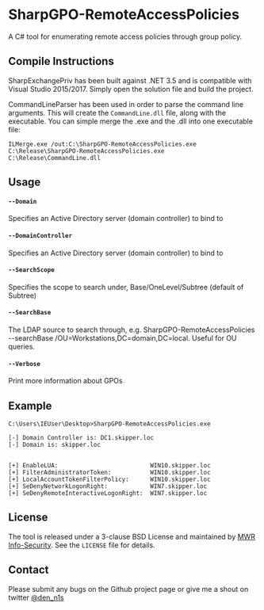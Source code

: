 # SharpGPO-RemoteAccessPolicies
A C# tool for enumerating remote access policies through group policy.

## Compile Instructions ## 

SharpExchangePriv has been built against .NET 3.5 and is compatible with Visual Studio 2015/2017. Simply open the solution file and build the project.

CommandLineParser has been used in order to parse the command line arguments. This will create the `CommandLine.dll` file, along with the executable. You can simple merge the .exe and the .dll into one executable file:

`ILMerge.exe /out:C:\SharpGPO-RemoteAccessPolicies.exe C:\Release\SharpGPO-RemoteAccessPolicies.exe C:\Release\CommandLine.dll`

## Usage ##

#### `--Domain`

Specifies an Active Directory server (domain controller) to bind to

#### `--DomainController`

Specifies an Active Directory server (domain controller) to bind to

#### `--SearchScope`

Specifies the scope to search under, Base/OneLevel/Subtree (default of Subtree)

#### `--SearchBase`

The LDAP source to search through, e.g. SharpGPO-RemoteAccessPolicies --searchBase /OU=Workstations,DC=domain,DC=local. Useful for OU queries.

#### `--Verbose`

Print more information about GPOs

## Example ##

```
C:\Users\IEUser\Desktop>SharpGPO-RemoteAccessPolicies.exe

[-] Domain Controller is: DC1.skipper.loc
[-] Domain is: skipper.loc


[+] EnableLUA:                          WIN10.skipper.loc
[+] FilterAdministratorToken:           WIN10.skipper.loc
[+] LocalAccountTokenFilterPolicy:      WIN10.skipper.loc
[+] SeDenyNetworkLogonRight:            WIN7.skipper.loc
[+] SeDenyRemoteInteractiveLogonRight:  WIN7.skipper.loc
```

## License ##

The tool is released under a 3-clause BSD License and maintained by [MWR Info-Security](https://mwrinfosecurity.com/). See the `LICENSE` file for details.

## Contact ##

Please submit any bugs on the Github project page or give me a shout on twitter [@den_n1s](https://twitter.com/den_n1s)

